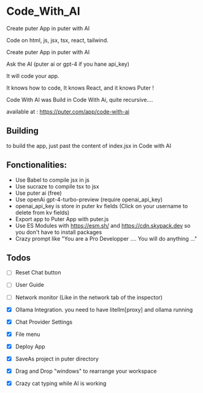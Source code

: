 # Code_With_AI
 
Create puter App in puter with AI

Code on html, js, jsx, tsx, react, tailwind.

Create puter App in puter with AI

Ask the AI (puter ai or gpt-4 if you hane api_key) 

It will code your app.

It knows how to code, It knows React, and it knows Puter ! 

Code With AI was Build in Code With Ai, quite recursive....

available at : https://puter.com/app/code-with-ai


## Building
to build the app, just past the content of index.jsx in Code with AI


## Fonctionalities:
- Use Babel to compile jsx in js
- Use sucraze to compile tsx to jsx
- Use puter ai (free)
- Use openAi gpt-4-turbo-preview (require openai_api_key)
- openai_api_key is store in puter kv fields  (Click on your username to delete from kv fields)
- Export app to Puter App with puter.js
- Use ES Modules with https://esm.sh/ and https://cdn.skypack.dev so you don't have to install packages 
- Crazy prompt like "You are a Pro Developper .... You will do anything ..."

## Todos
- [ ] Reset Chat button
- [ ] User Guide
- [ ] Network monitor (Like in the network tab of the inspector)
- [x] Ollama Integration. you need to have litellm[proxy] and ollama running
- [x] Chat Provider Settings
- [x] File menu
- [x] Deploy App
- [x] SaveAs project in puter directory
- [x] Drag and Drop "windows" to rearrange your workspace
- [x] Crazy cat typing while AI is working
 
